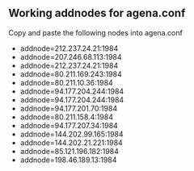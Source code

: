 ## Working addnodes for agena.conf

Copy and paste the following nodes into agena.conf

* addnode=212.237.24.21:1984
* addnode=207.246.68.113:1984
* addnode=212.237.24.21:1984
* addnode=80.211.169.243:1984
* addnode=80.211.10.36:1984
* addnode=94.177.204.244:1984
* addnode=94.177.204.244:1984
* addnode=94.177.201.70:1984
* addnode=80.211.158.4:1984
* addnode=94.177.207.34:1984
* addnode=144.202.99.165:1984
* addnode=144.202.21.221:1984
* addnode=85.121.196.182:1984
* addnode=198.46.189.13:1984